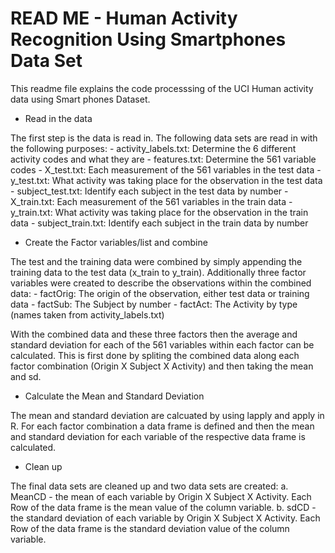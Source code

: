 READ ME - Human Activity Recognition Using Smartphones Data Set 
===============================================================

This readme file explains the code processsing of the UCI Human activity data using Smart
phones Dataset.

* Read in the data

The first step is the data is read in.  The following data sets are read in with the following purposes:
	- activity_labels.txt: Determine the 6 different activity codes and what they are
	- features.txt:  Determine the 561 variable codes
	- X_test.txt: Each measurement of the 561 variables in the test data
	- y_test.txt: What activity was taking place for the observation in the test data
	- subject_test.txt: Identify each subject in the test data by number
	- X_train.txt: Each measurement of the 561 variables in the train data
	- y_train.txt: What activity was taking place for the observation in the train data
	- subject_train.txt: Identify each subject in the train data by number

* Create the Factor variables/list and combine

The test and the training data were combined by simply appending the training data to the test data (x_train to y_train).  Additionally three factor variables were created to describe the observations within the combined data:
	- factOrig: The origin of the observation, either test data or training data
	- factSub: The Subject by number
	- factAct: The Activity by type (names taken from activity_labels.txt)

With the combined data and these three factors then the average and standard deviation for each of the 561 variables within each factor can be calculated.  This is first done by spliting the combined data along each factor combination (Origin X Subject X Activity) and then taking the mean and sd.

* Calculate the Mean and Standard Deviation

The mean and standard deviation are calcuated by using lapply and apply in R.  For each factor combination a data frame is defined and then the mean and standard deviation for each variable of the respective data frame is calculated.

* Clean up

The final data sets are cleaned up and two data sets are created:
	a. MeanCD - the mean of each variable by Origin X Subject X Activity.  Each Row of the data frame is the mean value of the column variable.
	b. sdCD - the standard deviation of each variable by Origin X Subject X Activity.  Each Row of the data frame is the standard deviation value of the column variable.